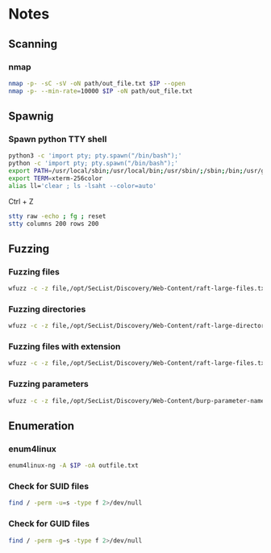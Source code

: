 # Notes

## Scanning
### nmap
```bash
nmap -p- -sC -sV -oN path/out_file.txt $IP --open
nmap -p- --min-rate=10000 $IP -oN path/out_file.txt


```

## Spawnig
### Spawn python TTY shell

```bash
python3 -c 'import pty; pty.spawn("/bin/bash");'
python -c 'import pty; pty.spawn("/bin/bash");'
export PATH=/usr/local/sbin;/usr/local/bin;/usr/sbin/;/sbin;/bin;/usr/games;/tmp
export TERM=xterm-256color
alias ll='clear ; ls -lsaht --color=auto'
```

Ctrl + Z

```bash
stty raw -echo ; fg ; reset
stty columns 200 rows 200
```


## Fuzzing
### Fuzzing files
```bash
wfuzz -c -z file,/opt/SecList/Discovery/Web-Content/raft-large-files.txt http://10.11.12.13/FUZZ
```

### Fuzzing directories
```bash
wfuzz -c -z file,/opt/SecList/Discovery/Web-Content/raft-large-directories.txt http://10.11.12.13/FUZZ/
```

### Fuzzing files with extension
```bash
wfuzz -c -z file,/opt/SecList/Discovery/Web-Content/raft-large-files.txt http://10.11.12.13/FUZZ.php
```

### Fuzzing parameters
```bash
wfuzz -c -z file,/opt/SecList/Discovery/Web-Content/burp-parameter-names.txt http://10.11.12.13/target.php?FUZZ=../../../../../../../etc/passwd
```

## Enumeration
### enum4linux
```bash
enum4linux-ng -A $IP -oA outfile.txt
```

### Check for SUID files
```bash
find / -perm -u=s -type f 2>/dev/null
```

### Check for GUID files
```bash
find / -perm -g=s -type f 2>/dev/null
```
